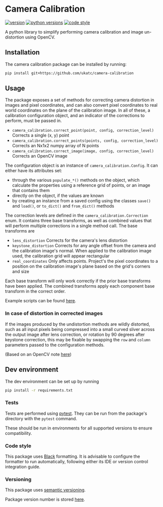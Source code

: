 # Camera Calibration


[![version](https://img.shields.io/github/release-pre/ukatc/camera-calibration.svg)](https://github.com/ukatc/camera-calibration/releases)
[![python versions](https://img.shields.io/badge/python-2.7%20|%203.4%2B-informational.svg)](https://www.python.org/)
[![code style](https://img.shields.io/badge/code%20style-black-000000.svg)](https://black.readthedocs.io/en/stable/)

A python library to simplify performing camera calibration and image un-distortion using OpenCV.

## Installation

The camera calibration package can be installed by running:
```bash
pip install git+https://github.com/ukatc/camera-calibration
```

## Usage

The package exposes a set of methods for correcting camera distortion in images and pixel
coordinates, and can also convert pixel coordinates to real world coordinates on the plane of the calibration image.
In all of these, a calibration configuration object, and an indicator of the corrections to perform, must be passed in.

- `camera_calibration.correct_point(point, config, correction_level)` Corrects a single (x, y) point
- `camera_calibration.correct_points(points, config, correction_level)` Corrects an Nx1x2 numpy array of N points
- `camera_calibration.correct_image(image, config, correction_level)` Corrects an OpenCV image

The configuration object is an instance of `camera_calibration.Config`.
It can either have its attributes set:
- through the various `populate_*()` methods on the object, which calculate the properties using a reference grid of
points, or an image that contains them
- directly on the object, if the values are known
- by creating an instance from a saved config using the classes `save()` and `load()`, or `to_dict()` and `from_dict()`
  methods

The correction levels are defined in the `camera_calibration.Correction` enum. It contains three base transforms,
as well as combined values that will perform multiple corrections in a single method call. The base transforms are
- `lens_distortion` Corrects for the camera's lens distortion
- `keystone_distortion` Corrects for any angle offset from the camera and the calibration image's normal. When applied
to the calibration image used, the calibration grid will appear rectangular
- `real_coordinates` Only affects points. Project's the pixel coordinates to a position on the calibration
image's plane based on the grid's corners and size

Each base transform will only work correctly if the prior base transforms have been applied. The combined transforms
apply each component base transform in the correct order.

Example scripts can be found [here](example_scripts).

### In case of distortion in corrected images 

If the images produced by the undistortion methods are wildly distorted, such as all input pixels being compressed into
a small curved sliver across the output image after lens correction, or rotation by 90 degrees after keystone
correction, this may be fixable by swapping the `row` and `column` parameters passed to the configuration methods.

(Based on an OpenCV note [here](https://docs.opencv.org/2.4/modules/calib3d/doc/camera_calibration_and_3d_reconstruction.html#calibratecamera))

## Dev environment

The dev environment can be set up by running
```bash
pip install -r requirements.txt
```

### Tests

Tests are performed using [pytest](https://docs.pytest.org/en/latest/).
They can be run from the package's directory with the `pytest` command.

These should be run in environments for all supported versions to ensure compatibility.

### Code style

This package uses [Black](https://black.readthedocs.io/en/stable/index.html) formatting.
It is advisable to configure the formatter to run automatically,
following either its IDE or version control integration guide.

### Versioning

This package uses [semantic versioning](https://semver.org/).

Package version number is stored [here](camera_calibration/__version__.py).

